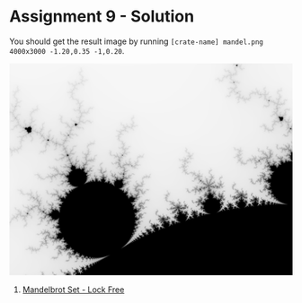 # Assignment 9 - Solution

You should get the result image by running `[crate-name] mandel.png 4000x3000 -1.20,0.35 -1,0.20`.

![](./mandel.png)

1. [Mandelbrot Set - Lock Free](./mandelbrot-lockfree)
